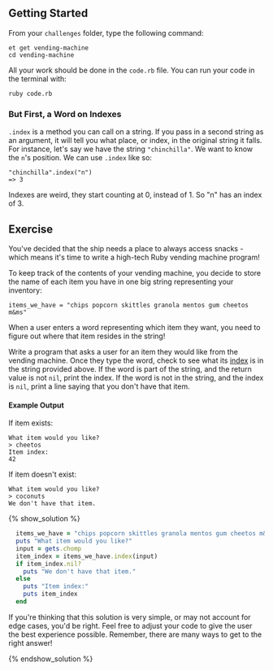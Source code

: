 ## Getting Started

From your `challenges` folder, type the following command:

```no-highlight
et get vending-machine
cd vending-machine
```

All your work should be done in the `code.rb` file. You can run your code in the terminal with:

```no-highlight
ruby code.rb
```

### But First, a Word on Indexes

`.index` is a method you can call on a string. If you pass in a second string as an argument, it will tell you what place, or index, in the original string it falls. For instance, let's say we have the string `"chinchilla"`. We want to know the `n`'s position.  We can use `.index` like so:
```no-highlight
"chinchilla".index("n")
=> 3
```

Indexes are weird, they start counting at 0, instead of 1. So "n" has an index of 3.

## Exercise

You've decided that the ship needs a place to always access snacks - which means it's time to write a high-tech Ruby vending machine program!

To keep track of the contents of your vending machine, you decide to store the name of each item you have in one big string representing your inventory:

`items_we_have = "chips popcorn skittles granola mentos gum cheetos m&ms"`

When a user enters a word representing which item they want, you need to figure out where that item resides in the string!

Write a program that asks a user for an item they would like from the vending machine. Once they type the word, check to see what its [index](https://ruby-doc.org/core-2.3.0/String.html#method-i-index) is in the string provided above. If the word is part of the string, and the return value is not `nil`, print the index. If the word is not in the string, and the index is `nil`, print a line saying that you don't have that item.

#### Example Output

If item exists:

```no-highlight
What item would you like?
> cheetos
Item index:
42
```

If item doesn't exist:

```no-highlight
What item would you like?
> coconuts
We don't have that item.
```

{% show_solution %}
```ruby
  items_we_have = "chips popcorn skittles granola mentos gum cheetos m&ms"
  puts "What item would you like?"
  input = gets.chomp
  item_index = items_we_have.index(input)
  if item_index.nil?
    puts "We don't have that item."
  else
    puts "Item index:"
    puts item_index
  end
```

If you're thinking that this solution is very simple, or may not account for edge cases, you'd be right. Feel free to adjust your code to give the user the best experience possible. Remember, there are many ways to get to the right answer!

{% endshow_solution %}
